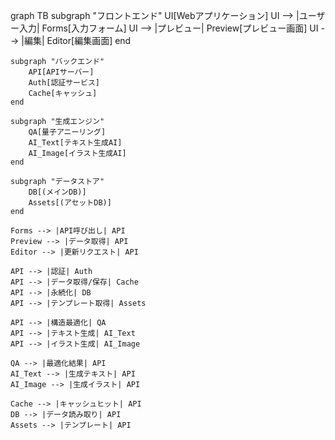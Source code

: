 graph TB
    subgraph "フロントエンド"
        UI[Webアプリケーション]
        UI --> |ユーザー入力| Forms[入力フォーム]
        UI --> |プレビュー| Preview[プレビュー画面]
        UI --> |編集| Editor[編集画面]
    end

    subgraph "バックエンド"
        API[APIサーバー]
        Auth[認証サービス]
        Cache[キャッシュ]
    end

    subgraph "生成エンジン"
        QA[量子アニーリング]
        AI_Text[テキスト生成AI]
        AI_Image[イラスト生成AI]
    end

    subgraph "データストア"
        DB[(メインDB)]
        Assets[(アセットDB)]
    end

    Forms --> |API呼び出し| API
    Preview --> |データ取得| API
    Editor --> |更新リクエスト| API

    API --> |認証| Auth
    API --> |データ取得/保存| Cache
    API --> |永続化| DB
    API --> |テンプレート取得| Assets

    API --> |構造最適化| QA
    API --> |テキスト生成| AI_Text
    API --> |イラスト生成| AI_Image

    QA --> |最適化結果| API
    AI_Text --> |生成テキスト| API
    AI_Image --> |生成イラスト| API

    Cache --> |キャッシュヒット| API
    DB --> |データ読み取り| API
    Assets --> |テンプレート| API
